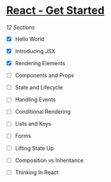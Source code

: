 # [React - Get Started](https://reactjs.org/docs/hello-world.html)

_12 Sections_

 * [X] Hello World
 * [X] Introducing JSX
 * [X] Rendering Elements
 * [ ] Components and Props
 * [ ] State and Lifecycle

 * [ ] Handling Events
 * [ ] Conditional Rendering
 * [ ] Lists and Keys
 * [ ] Forms
 * [ ] Lifting State Up

 * [ ] Composition vs Inheritance
 * [ ] Thinking In React